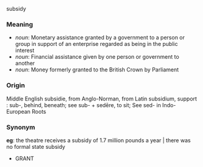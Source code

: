 subsidy
### Meaning
+ _noun_: Monetary assistance granted by a government to a person or group in support of an enterprise regarded as being in the public interest
+ _noun_: Financial assistance given by one person or government to another
+ _noun_: Money formerly granted to the British Crown by Parliament

### Origin

Middle English subsidie, from Anglo-Norman, from Latin subsidium, support : sub-, behind, beneath; see sub- + sedēre, to sit; See sed- in Indo-European Roots

### Synonym

__eg__: the theatre receives a subsidy of 1.7 million pounds a year | there was no formal state subsidy

+ GRANT


